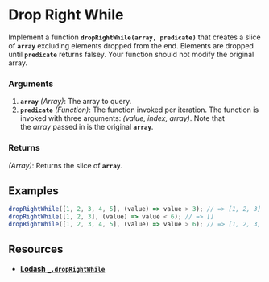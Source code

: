 # **Drop Right While**

Implement a function **`dropRightWhile(array, predicate)`** that creates a slice of **`array`** excluding elements dropped from the end. Elements are dropped until **`predicate`** returns falsey. Your function should not modify the original array.

### **Arguments**

1. **`array`** *(Array)*: The array to query.
2. **`predicate`** *(Function)*: The function invoked per iteration. The function is invoked with three arguments: *(value, index, array)*. Note that the *array* passed in is the original **`array`**.

### **Returns**

*(Array)*: Returns the slice of **`array`**.

## **Examples**

```jsx
dropRightWhile([1, 2, 3, 4, 5], (value) => value > 3); // => [1, 2, 3]
dropRightWhile([1, 2, 3], (value) => value < 6); // => []
dropRightWhile([1, 2, 3, 4, 5], (value) => value > 6); // => [1, 2, 3, 4, 5]
```

## **Resources**

- [**Lodash `_.dropRightWhile`**](https://lodash.com/docs/#dropRightWhile)
